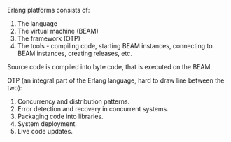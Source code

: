 Erlang platforms consists of:
1. The language
2. The virtual machine (BEAM)
3. The framework (OTP)
4. The tools - compiling code, starting BEAM instances, connecting to BEAM instances, creating releases, etc.

Source code is compiled into byte code, that is executed on the BEAM.

OTP (an integral part of the Erlang language, hard to draw line between the two):
1. Concurrency and distribution patterns.
2. Error detection and recovery in concurrent systems.
3. Packaging code into libraries.
4. System deployment.
5. Live code updates.

